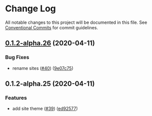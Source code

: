 # Change Log

All notable changes to this project will be documented in this file.
See [Conventional Commits](https://conventionalcommits.org) for commit guidelines.

## [0.1.2-alpha.26](https://github.com/prosejs/prose/compare/@prose/gatsby-theme-site@0.1.2-alpha.25...@prose/gatsby-theme-site@0.1.2-alpha.26) (2020-04-11)


### Bug Fixes

* rename sites ([#40](https://github.com/prosejs/prose/issues/40)) ([9e07c75](https://github.com/prosejs/prose/commit/9e07c750d1bba8d794160feeec0bbaac1527a97e))





## 0.1.2-alpha.25 (2020-04-11)


### Features

* add site theme ([#39](https://github.com/prosejs/prose/issues/39)) ([ed92577](https://github.com/prosejs/prose/commit/ed925772ff1a855a42ff88bff96f576ab5eb645e))
